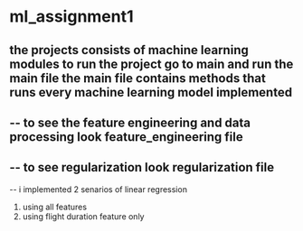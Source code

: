 # ml_assignment1
the projects consists of machine learning modules 
to run the project go to main and run the main file 
the main file contains methods that runs every machine learning model implemented 
--
-- to see the feature engineering and data processing look feature_engineering file
--
-- to see regularization look regularization file
--
-- i implemented 2 senarios of linear regression 
1) using all features 
2) using flight duration feature only

